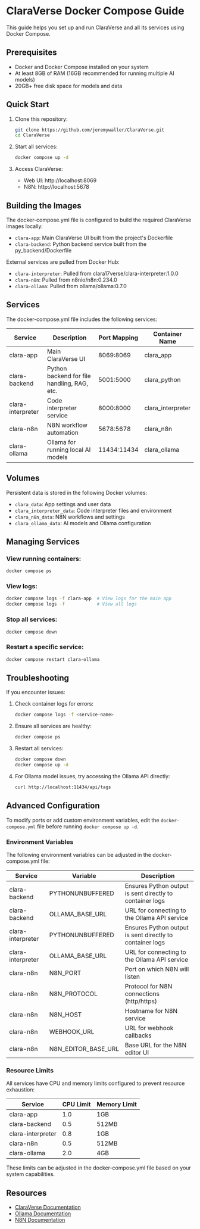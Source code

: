 # ClaraVerse Docker Compose Guide

This guide helps you set up and run ClaraVerse and all its services using Docker Compose.

## Prerequisites

- Docker and Docker Compose installed on your system
- At least 8GB of RAM (16GB recommended for running multiple AI models)
- 20GB+ free disk space for models and data

## Quick Start

1. Clone this repository:
   ```bash
   git clone https://github.com/jeremywaller/ClaraVerse.git
   cd ClaraVerse
   ```

2. Start all services:
   ```bash
   docker compose up -d
   ```

3. Access ClaraVerse:
   - Web UI: http://localhost:8069
   - N8N: http://localhost:5678

## Building the Images

The docker-compose.yml file is configured to build the required ClaraVerse images locally:

- `clara-app`: Main ClaraVerse UI built from the project's Dockerfile
- `clara-backend`: Python backend service built from the py_backend/Dockerfile

External services are pulled from Docker Hub:
- `clara-interpreter`: Pulled from clara17verse/clara-interpreter:1.0.0
- `clara-n8n`: Pulled from n8nio/n8n:0.234.0
- `clara-ollama`: Pulled from ollama/ollama:0.7.0

## Services

The docker-compose.yml file includes the following services:

| Service | Description | Port Mapping | Container Name |
|---------|-------------|-------------|---------------|
| clara-app | Main ClaraVerse UI | 8069:8069 | clara_app |
| clara-backend | Python backend for file handling, RAG, etc. | 5001:5000 | clara_python |
| clara-interpreter | Code interpreter service | 8000:8000 | clara_interpreter |
| clara-n8n | N8N workflow automation | 5678:5678 | clara_n8n |
| clara-ollama | Ollama for running local AI models | 11434:11434 | clara_ollama |

## Volumes

Persistent data is stored in the following Docker volumes:

- `clara_data`: App settings and user data
- `clara_interpreter_data`: Code interpreter files and environment
- `clara_n8n_data`: N8N workflows and settings
- `clara_ollama_data`: AI models and Ollama configuration

## Managing Services

### View running containers:
```bash
docker compose ps
```

### View logs:
```bash
docker compose logs -f clara-app  # View logs for the main app
docker compose logs -f            # View all logs
```

### Stop all services:
```bash
docker compose down
```

### Restart a specific service:
```bash
docker compose restart clara-ollama
```

## Troubleshooting

If you encounter issues:

1. Check container logs for errors:
   ```bash
   docker compose logs -f <service-name>
   ```

2. Ensure all services are healthy:
   ```bash
   docker compose ps
   ```

3. Restart all services:
   ```bash
   docker compose down
   docker compose up -d
   ```

4. For Ollama model issues, try accessing the Ollama API directly:
   ```bash
   curl http://localhost:11434/api/tags
   ```

## Advanced Configuration

To modify ports or add custom environment variables, edit the `docker-compose.yml` file before running `docker compose up -d`.

### Environment Variables

The following environment variables can be adjusted in the docker-compose.yml file:

| Service | Variable | Description |
|---------|----------|-------------|
| clara-backend | PYTHONUNBUFFERED | Ensures Python output is sent directly to container logs |
| clara-backend | OLLAMA_BASE_URL | URL for connecting to the Ollama API service |
| clara-interpreter | PYTHONUNBUFFERED | Ensures Python output is sent directly to container logs |
| clara-interpreter | OLLAMA_BASE_URL | URL for connecting to the Ollama API service |
| clara-n8n | N8N_PORT | Port on which N8N will listen |
| clara-n8n | N8N_PROTOCOL | Protocol for N8N connections (http/https) |
| clara-n8n | N8N_HOST | Hostname for N8N service |
| clara-n8n | WEBHOOK_URL | URL for webhook callbacks |
| clara-n8n | N8N_EDITOR_BASE_URL | Base URL for the N8N editor UI |

### Resource Limits

All services have CPU and memory limits configured to prevent resource exhaustion:

| Service | CPU Limit | Memory Limit |
|---------|-----------|--------------|
| clara-app | 1.0 | 1GB |
| clara-backend | 0.5 | 512MB |
| clara-interpreter | 0.8 | 1GB |
| clara-n8n | 0.5 | 512MB |
| clara-ollama | 2.0 | 4GB |

These limits can be adjusted in the docker-compose.yml file based on your system capabilities.

## Resources

- [ClaraVerse Documentation](https://github.com/jeremywaller/ClaraVerse)
- [Ollama Documentation](https://github.com/ollama/ollama)
- [N8N Documentation](https://docs.n8n.io/)